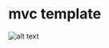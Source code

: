 # mvc template

![alt text](https://github.com/adavidoaiei/mvc_template/blob/main/persons.jpg?raw=true)
